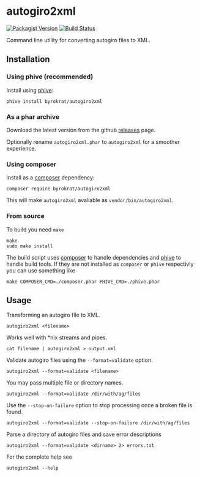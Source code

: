# autogiro2xml

[![Packagist Version](https://img.shields.io/packagist/v/byrokrat/autogiro2xml.svg?style=flat-square)](https://packagist.org/packages/byrokrat/autogiro2xml)
[![Build Status](https://img.shields.io/travis/byrokrat/autogiro2xml/master.svg?style=flat-square)](https://travis-ci.com/github/byrokrat/autogiro2xml)

Command line utility for converting autogiro files to XML.

## Installation

### Using phive (recommended)

Install using [phive][1]:

```shell
phive install byrokrat/autogiro2xml
```

### As a phar archive

Download the latest version from the github [releases][2] page.

Optionally rename `autogiro2xml.phar` to `autogiro2xml` for a smoother experience.

### Using composer

Install as a [composer][3] dependency:

```shell
composer require byrokrat/autogiro2xml
```

This will make `autogiro2xml` avaliable as `vendor/bin/autogiro2xml`.

### From source

To build you need `make`

```shell
make
sudo make install
```

The build script uses [composer][3] to handle dependencies and [phive][1] to
handle build tools. If they are not installed as `composer` or `phive`
respectivly you can use something like

```shell
make COMPOSER_CMD=./composer.phar PHIVE_CMD=./phive.phar
```

## Usage

Transforming an autogiro file to XML.

```shell
autogiro2xml <filename>
```

Works well with \*nix streams and pipes.

```shell
cat filename | autogiro2xml > output.xml
```

Validate autogiro files using the `--format=validate` option.

```shell
autogiro2xml --format=validate <filename>
```

You may pass multiple file or directory names.

```shell
autogiro2xml --format=validate /dir/with/ag/files
```

Use the `--stop-on-failure` option to stop processing once a broken file is found.

```shell
autogiro2xml --format=validate --stop-on-failure /dir/with/ag/files
```

Parse a directory of autogiro files and save error descriptions

```shell
autogiro2xml --format=validate <dirname> 2> errors.txt
```

For the complete help see

```shell
autogiro2xml --help
```

[1]: <https://phar.io/>
[2]: <https://github.com/byrokrat/autogiro2xml/releases>
[3]: <https://getcomposer.org/>
